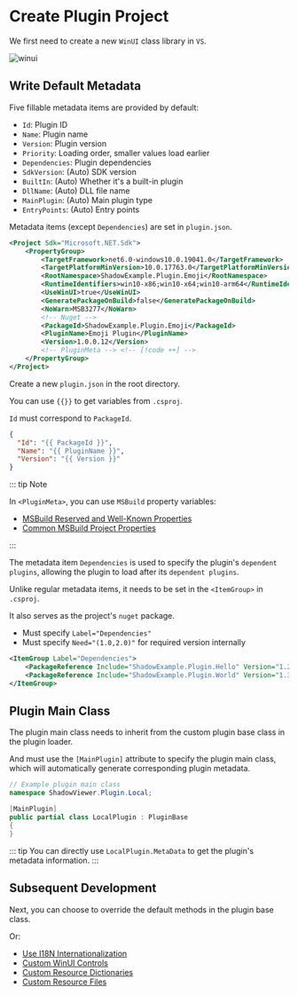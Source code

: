 # Create Plugin Project

We first need to create a new `WinUI` class library in `VS`.

![winui](/init/winui.png)

## Write Default Metadata

Five fillable metadata items are provided by default:
- `Id`: Plugin ID
- `Name`: Plugin name
- `Version`: Plugin version
- `Priority`: Loading order, smaller values load earlier
- `Dependencies`: Plugin dependencies
- `SdkVersion`: (Auto) SDK version
- `BuiltIn`: (Auto) Whether it's a built-in plugin
- `DllName`: (Auto) DLL file name
- `MainPlugin`: (Auto) Main plugin type
- `EntryPoints`: (Auto) Entry points

Metadata items (except `Dependencies`) are set in `plugin.json`.

```xml [ShadowExample.Plugin.Emoji.csproj]
<Project Sdk="Microsoft.NET.Sdk">
    <PropertyGroup>
        <TargetFramework>net6.0-windows10.0.19041.0</TargetFramework>
        <TargetPlatformMinVersion>10.0.17763.0</TargetPlatformMinVersion>
        <RootNamespace>ShadowExample.Plugin.Emoji</RootNamespace>
        <RuntimeIdentifiers>win10-x86;win10-x64;win10-arm64</RuntimeIdentifiers>
        <UseWinUI>true</UseWinUI>
        <GeneratePackageOnBuild>false</GeneratePackageOnBuild>
        <NoWarn>MSB3277</NoWarn>
        <!-- Nuget -->
        <PackageId>ShadowExample.Plugin.Emoji</PackageId>
        <PluginName>Emoji Plugin</PluginName>
        <Version>1.0.0.12</Version>
        <!-- PluginMeta --> <!-- [!code ++] -->
    </PropertyGroup>
</Project>
```

Create a new `plugin.json` in the root directory.

You can use `{{}}` to get variables from `.csproj`.

`Id` must correspond to `PackageId`.

```json [plugin.json]
{
  "Id": "{{ PackageId }}",
  "Name": "{{ PluginName }}",
  "Version": "{{ Version }}"
}
```

::: tip Note

In `<PluginMeta>`, you can use `MSBuild` property variables:
- [MSBuild Reserved and Well-Known Properties](https://learn.microsoft.com/en-us/visualstudio/msbuild/msbuild-reserved-and-well-known-properties?view=vs-2022)
- [Common MSBuild Project Properties](https://learn.microsoft.com/en-us/visualstudio/msbuild/common-msbuild-project-properties?view=vs-2022)

:::

The metadata item `Dependencies` is used to specify the plugin's `dependent plugins`, allowing the plugin to load after its `dependent plugins`.

Unlike regular metadata items, it needs to be set in the `<ItemGroup>` in `.csproj`.

It also serves as the project's `nuget` package.

- Must specify `Label="Dependencies"`
- Must specify `Need="(1.0,2.0)"` for required version internally

```xml [ShadowExample.Plugin.Emoji.csproj]
<ItemGroup Label="Dependencies">
    <PackageReference Include="ShadowExample.Plugin.Hello" Version="1.2.1.2"  Need="(1.0,2.0)"  />
    <PackageReference Include="ShadowExample.Plugin.World" Version="1.3.0.0"  Need="(1.0,2.0)"  />
</ItemGroup>
```

## Plugin Main Class

The plugin main class needs to inherit from the custom plugin base class in the plugin loader.

And must use the `[MainPlugin]` attribute to specify the plugin main class, which will automatically generate corresponding plugin metadata.

```csharp [LocalPlugin.cs]
// Example plugin main class
namespace ShadowViewer.Plugin.Local;

[MainPlugin]
public partial class LocalPlugin : PluginBase
{
}
```

::: tip
You can directly use `LocalPlugin.MetaData` to get the plugin's metadata information.
:::

## Subsequent Development

Next, you can choose to override the default methods in the plugin base class.

Or:
- [Use I18N Internationalization](/advance/i18n)
- [Custom WinUI Controls](/plugin/control)
- [Custom Resource Dictionaries](/plugin/resourcedictionary)
- [Custom Resource Files](/plugin/assets)
